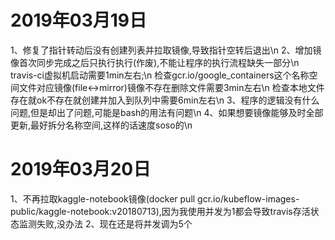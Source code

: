 # 2019年03月19日
1、修复了指针转动后没有创建列表并拉取镜像,导致指针空转后退出\n
2、增加镜像首次同步完成之后只执行执行(作废),不能让程序的执行流程缺失一部分\n
	travis-ci虚拟机启动需要1min左右;\n
	检查gcr.io/google_containers这个名称空间文件对应镜像(file<->mirror)镜像不存在删除文件需要3min左右\n
	检查本地文件存在就ok不存在就创建并加入到队列中需要6min左右\n
3、程序的逻辑没有什么问题,但是却出了问题,可能是bash的用法有问题\n
4、如果想要镜像能够及时全部更新,最好拆分名称空间,这样的话速度soso的\n

# 2019年03月20日
1、不再拉取kaggle-notebook镜像(docker pull gcr.io/kubeflow-images-public/kaggle-notebook:v20180713),因为我使用并发为1都会导致travis存活状态监测失败,没办法
2、现在还是将并发调为5个
